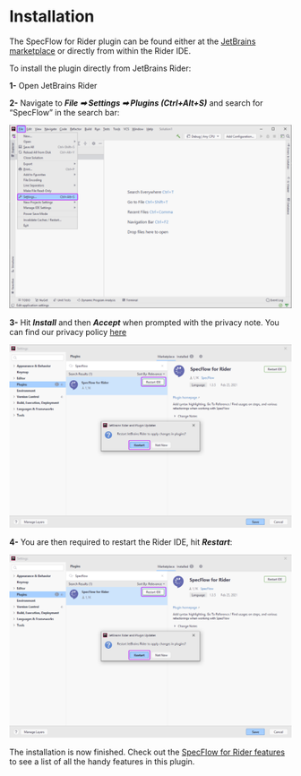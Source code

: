 # Installation

The SpecFlow for Rider plugin can be found either at the [JetBrains marketplace](https://plugins.jetbrains.com/plugin/15957-specflow-support) or directly from within the Rider IDE.

To install the plugin directly from JetBrains Rider:

**1-** Open JetBrains Rider

**2-** Navigate to ***File ➡ Settings ➡ Plugins (Ctrl+Alt+S)*** and search for “SpecFlow” in the search bar:

![Rider_settings](../_static/images/rider_settings.png)

**3-** Hit ***Install*** and then ***Accept*** when prompted with the privacy note. You can find our privacy policy [here](https://specflow.org/privacy-policy/)

![Rider_installation](../_static/images/rider_install3.png)

**4-** You are then required to restart the Rider IDE, hit ***Restart***:

![Rider_restart](../_static/images/rider_restart2.png)

The installation is now finished. Check out the [SpecFlow for Rider features](../Rider/rider-features.md) to see a list of all the handy features in this plugin.